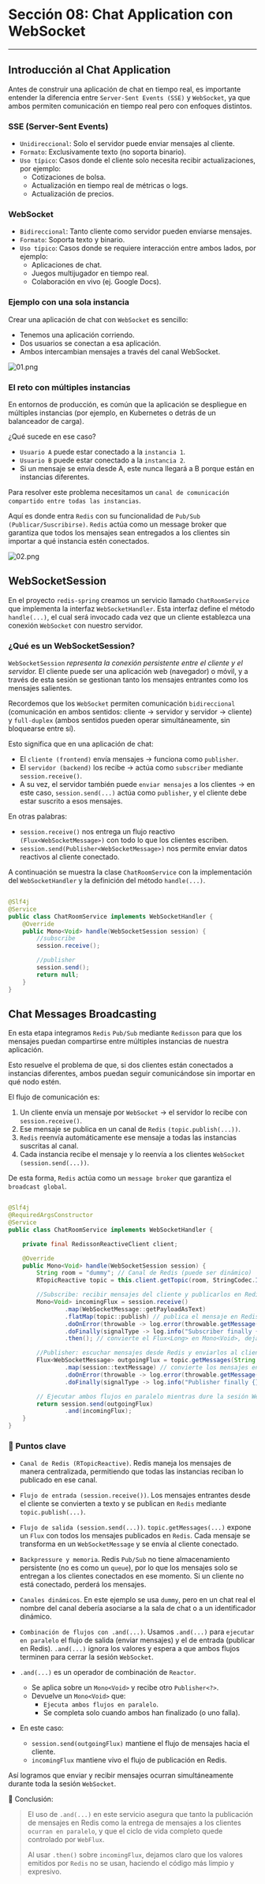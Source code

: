 # Sección 08: Chat Application con WebSocket

---

## Introducción al Chat Application

Antes de construir una aplicación de chat en tiempo real, es importante entender la diferencia entre
`Server-Sent Events (SSE)` y `WebSocket`, ya que ambos permiten comunicación en tiempo real pero con enfoques distintos.

### SSE (Server-Sent Events)

- `Unidireccional`: Solo el servidor puede enviar mensajes al cliente.
- `Formato`: Exclusivamente texto (no soporta binario).
- `Uso típico`: Casos donde el cliente solo necesita recibir actualizaciones, por ejemplo:
    - Cotizaciones de bolsa.
    - Actualización en tiempo real de métricas o logs.
    - Actualización de precios.

### WebSocket

- `Bidireccional`: Tanto cliente como servidor pueden enviarse mensajes.
- `Formato`: Soporta texto y binario.
- `Uso típico`: Casos donde se requiere interacción entre ambos lados, por ejemplo:
    - Aplicaciones de chat.
    - Juegos multijugador en tiempo real.
    - Colaboración en vivo (ej. Google Docs).

### Ejemplo con una sola instancia

Crear una aplicación de chat con `WebSocket` es sencillo:

- Tenemos una aplicación corriendo.
- Dos usuarios se conectan a esa aplicación.
- Ambos intercambian mensajes a través del canal WebSocket.

![01.png](assets/section-08/01.png)

### El reto con múltiples instancias

En entornos de producción, es común que la aplicación se despliegue en múltiples instancias (por ejemplo, en Kubernetes
o detrás de un balanceador de carga).

¿Qué sucede en ese caso?

- `Usuario A` puede estar conectado a la `instancia 1`.
- `Usuario B` puede estar conectado a la `instancia 2`.
- Si un mensaje se envía desde A, este nunca llegará a B porque están en instancias diferentes.

Para resolver este problema necesitamos un `canal de comunicación compartido entre todas las instancias`.

Aquí es donde entra `Redis` con su funcionalidad de `Pub/Sub (Publicar/Suscribirse)`. `Redis` actúa como un message
broker que garantiza que todos los mensajes sean entregados a los clientes sin importar a qué instancia estén
conectados.

![02.png](assets/section-08/02.png)

## WebSocketSession

En el proyecto `redis-spring` creamos un servicio llamado `ChatRoomService` que implementa la interfaz
`WebSocketHandler`. Esta interfaz define el método `handle(...)`, el cual será invocado cada vez que un cliente
establezca una conexión `WebSocket` con nuestro servidor.

### ¿Qué es un WebSocketSession?

`WebSocketSession` *representa la conexión persistente entre el cliente y el servidor.* El cliente puede ser una
aplicación web (navegador) o móvil, y a través de esta sesión se gestionan tanto los mensajes entrantes como los
mensajes salientes.

Recordemos que los `WebSocket` permiten comunicación `bidireccional`
(comunicación en ambos sentidos: cliente → servidor y servidor → cliente) y `full-duplex`
(ambos sentidos pueden operar simultáneamente, sin bloquearse entre sí).

Esto significa que en una aplicación de chat:

- El `cliente (frontend)` envía mensajes → funciona como `publisher`.
- El `servidor (backend)` los recibe → actúa como `subscriber` mediante `session.receive()`.
- A su vez, el servidor también puede `enviar mensajes` a los clientes → en este caso, `session.send(...)` actúa como
  `publisher`, y el cliente debe estar suscrito a esos mensajes.

En otras palabras:

- `session.receive()` nos entrega un flujo reactivo `(Flux<WebSocketMessage>)` con todo lo que los clientes escriben.
- `session.send(Publisher<WebSocketMessage>)` nos permite enviar datos reactivos al cliente conectado.

A continuación se muestra la clase `ChatRoomService` con la implementación del `WebSocketHandler` y la definición
del método `handle(...)`.

````java

@Slf4j
@Service
public class ChatRoomService implements WebSocketHandler {
    @Override
    public Mono<Void> handle(WebSocketSession session) {
        //subscribe
        session.receive();

        //publisher
        session.send();
        return null;
    }
}
````

## Chat Messages Broadcasting

En esta etapa integramos `Redis` `Pub/Sub` mediante `Redisson` para que los mensajes puedan compartirse entre múltiples
instancias de nuestra aplicación.

Esto resuelve el problema de que, si dos clientes están conectados a instancias diferentes, ambos puedan seguir
comunicándose sin importar en qué nodo estén.

El flujo de comunicación es:

1. Un cliente envía un mensaje por `WebSocket` → el servidor lo recibe con `session.receive()`.
2. Ese mensaje se publica en un canal de `Redis` `(topic.publish(...))`.
3. `Redis` reenvía automáticamente ese mensaje a todas las instancias suscritas al canal.
4. Cada instancia recibe el mensaje y lo reenvía a los clientes `WebSocket` `(session.send(...))`.

De esta forma, `Redis` actúa como un `message broker` que garantiza el `broadcast global`.

````java

@Slf4j
@RequiredArgsConstructor
@Service
public class ChatRoomService implements WebSocketHandler {

    private final RedissonReactiveClient client;

    @Override
    public Mono<Void> handle(WebSocketSession session) {
        String room = "dummy"; // Canal de Redis (puede ser dinámico)
        RTopicReactive topic = this.client.getTopic(room, StringCodec.INSTANCE);

        //Subscribe: recibir mensajes del cliente y publicarlos en Redis
        Mono<Void> incomingFlux = session.receive()
                .map(WebSocketMessage::getPayloadAsText)
                .flatMap(topic::publish) // publica el mensaje en Redis
                .doOnError(throwable -> log.error(throwable.getMessage()))
                .doFinally(signalType -> log.info("Subscriber finally {}", signalType))
                .then(); // convierte el Flux<Long> en Mono<Void>, dejando claro que no usamos los valores

        //Publisher: escuchar mensajes desde Redis y enviarlos al cliente WebSocket
        Flux<WebSocketMessage> outgoingFlux = topic.getMessages(String.class)
                .map(session::textMessage) // convierte los mensajes en formato WebSocket
                .doOnError(throwable -> log.error(throwable.getMessage()))
                .doFinally(signalType -> log.info("Publisher finally {}", signalType));

        // Ejecutar ambos flujos en paralelo mientras dure la sesión WebSocket
        return session.send(outgoingFlux)
                .and(incomingFlux);
    }
}
````

### 🔑 Puntos clave

- `Canal de Redis (RTopicReactive)`. Redis maneja los mensajes de manera centralizada, permitiendo que todas las
  instancias reciban lo publicado en ese canal.

- `Flujo de entrada (session.receive())`. Los mensajes entrantes desde el cliente se convierten a texto y se publican
  en `Redis` mediante `topic.publish(...)`.

- `Flujo de salida (session.send(...))`. `topic.getMessages(...)` expone un `Flux` con todos los mensajes publicados en
  `Redis`. Cada mensaje se transforma en un `WebSocketMessage` y se envía al cliente conectado.

- `Backpressure y memoria`. Redis `Pub/Sub` no tiene almacenamiento persistente (no es como un `queue`), por lo que los
  mensajes solo se entregan a los clientes conectados en ese momento. Si un cliente no está conectado, perderá los
  mensajes.

- `Canales dinámicos`. En este ejemplo se usa `dummy`, pero en un chat real el nombre del canal debería asociarse a la
  sala de chat o a un identificador dinámico.

- `Combinación de flujos con .and(...)`. Usamos `.and(...)` para `ejecutar en paralelo` el flujo de salida
  (enviar mensajes) y el de entrada (publicar en Redis). `.and(...)` ignora los valores y espera a que ambos flujos
  terminen para cerrar la sesión `WebSocket`.

- `.and(...)` es un operador de combinación de `Reactor`.
    - Se aplica sobre un `Mono<Void>` y recibe otro `Publisher<?>`.
    - Devuelve un `Mono<Void>` que:
        - `Ejecuta ambos flujos en paralelo`.
        - Se completa solo cuando ambos han finalizado (o uno falla).
- En este caso:
    - `session.send(outgoingFlux)` mantiene el flujo de mensajes hacia el cliente.
    - `incomingFlux` mantiene vivo el flujo de publicación en Redis.

Así logramos que enviar y recibir mensajes ocurran simultáneamente durante toda la sesión `WebSocket`.

📌 Conclusión:
> El uso de `.and(...)` en este servicio asegura que tanto la publicación de mensajes en Redis como la entrega de
> mensajes a los clientes `ocurran en paralelo`, y que el ciclo de vida completo quede controlado por `WebFlux`.
>
> Al usar `.then()` sobre `incomingFlux`, dejamos claro que los valores emitidos por `Redis` no se usan, haciendo
> el código más limpio y expresivo.
